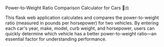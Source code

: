 Power-to-Weight Ratio Comparison Calculator for Cars 🚗⚖️

This flask web application calculates and compares the power-to-weight ratio (measured in pounds per horsepower) for two vehicles. By entering each car's year, make, model, curb weight, and horsepower, users can quickly determine which vehicle has a better power-to-weight ratio—an essential factor for understanding performance.

